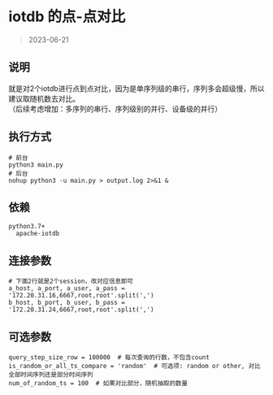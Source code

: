 # iotdb 的点-点对比
> 2023-06-21

## 说明
就是对2个iotdb进行点到点对比，因为是单序列级的串行，序列多会超级慢，所以建议取随机数去对比。  
（后续考虑增加：多序列的串行、序列级别的并行、设备级的并行）

## 执行方式
```shell
# 前台
python3 main.py
# 后台
nohup python3 -u main.py > output.log 2>&1 &
```

## 依赖
```shell
python3.7+
  apache-iotdb
```

## 连接参数
```shell
# 下面2行就是2个session，改对应信息即可
a_host, a_port, a_user, a_pass = '172.20.31.16,6667,root,root'.split(',')
b_host, b_port, b_user, b_pass = '172.20.31.24,6667,root,root'.split(',')
```

## 可选参数
```shell
query_step_size_row = 100000  # 每次查询的行数，不包含count
is_random_or_all_ts_compare = 'random'  # 可选项: random or other, 对比全部时间序列还是部分时间序列
num_of_random_ts = 100  # 如果对比部分，随机抽取的数量
```

